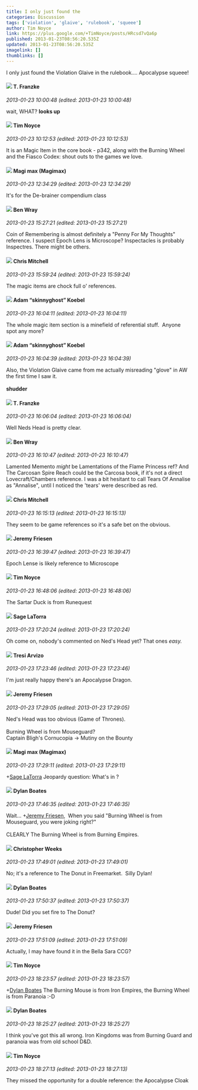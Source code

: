 ```yaml
---
title: I only just found the
categories: Discussion
tags: ['violation', 'glaive', 'rulebook', 'squeee']
author: Tim Noyce
link: https://plus.google.com/+TimNoyce/posts/HRcsd7vQa6p
published: 2013-01-23T08:56:20.535Z
updated: 2013-01-23T08:56:20.535Z
imagelink: []
thumblinks: []
---
```


I only just found the Violation Glaive in the rulebook.... Apocalypse squeee!
<div id='comment z12iwjxrnvrbs3af222xfrzjhpysexk4004'>
  <h4><img src='{{site.baseurl}}//images/avatars/110330901807759406775_photo.jpg'> T. Franzke</h4>
      <p><cite>2013-01-23 10:00:48 (edited: 2013-01-23 10:00:48)</cite></p>
        <p>wait, WHAT? <b>looks up</b></p>
</div>
        

<div id='comment z12iwjxrnvrbs3af222xfrzjhpysexk4004'>
  <h4><img src='{{site.baseurl}}//images/avatars/101817510642162949254_photo.jpg'> Tim Noyce</h4>
      <p><cite>2013-01-23 10:12:53 (edited: 2013-01-23 10:12:53)</cite></p>
        <p>It is an Magic Item in the core book - p342, along with the Burning Wheel and the Fiasco Codex: shout outs to the games we love.</p>
</div>
        

<div id='comment z12iwjxrnvrbs3af222xfrzjhpysexk4004'>
  <h4><img src='{{site.baseurl}}//images/avatars/101186759054914157594_photo.jpg'> Magi max (Magimax)</h4>
      <p><cite>2013-01-23 12:34:29 (edited: 2013-01-23 12:34:29)</cite></p>
        <p>It&#39;s for the De-brainer compendium class</p>
</div>
        

<div id='comment z12iwjxrnvrbs3af222xfrzjhpysexk4004'>
  <h4><img src='{{site.baseurl}}//images/avatars/117478240607286855024_photo.jpg'> Ben Wray</h4>
      <p><cite>2013-01-23 15:27:21 (edited: 2013-01-23 15:27:21)</cite></p>
        <p>Coin of Remembering is almost definitely a &quot;Penny For My Thoughts&quot; reference. I suspect Epoch Lens is Microscope? Inspectacles is probably Inspectres. There might be others.</p>
</div>
        

<div id='comment z12iwjxrnvrbs3af222xfrzjhpysexk4004'>
  <h4><img src='{{site.baseurl}}//images/avatars/106634361835402140179_photo.jpg'> Chris Mitchell</h4>
      <p><cite>2013-01-23 15:59:24 (edited: 2013-01-23 15:59:24)</cite></p>
        <p>The magic items are chock full o&#39; references.</p>
</div>
        

<div id='comment z12iwjxrnvrbs3af222xfrzjhpysexk4004'>
  <h4><img src='{{site.baseurl}}//images/avatars/112484087750169360510_photo.jpg'> Adam “skinnyghost” Koebel</h4>
      <p><cite>2013-01-23 16:04:11 (edited: 2013-01-23 16:04:11)</cite></p>
        <p>The whole magic item section is a minefield of referential stuff.  Anyone spot any more?</p>
</div>
        

<div id='comment z12iwjxrnvrbs3af222xfrzjhpysexk4004'>
  <h4><img src='{{site.baseurl}}//images/avatars/112484087750169360510_photo.jpg'> Adam “skinnyghost” Koebel</h4>
      <p><cite>2013-01-23 16:04:39 (edited: 2013-01-23 16:04:39)</cite></p>
        <p>Also, the Violation Glaive came from me actually misreading &quot;glove&quot; in AW the first time I saw it.<br /><br /><b>shudder</b></p>
</div>
        

<div id='comment z12iwjxrnvrbs3af222xfrzjhpysexk4004'>
  <h4><img src='{{site.baseurl}}//images/avatars/110330901807759406775_photo.jpg'> T. Franzke</h4>
      <p><cite>2013-01-23 16:06:04 (edited: 2013-01-23 16:06:04)</cite></p>
        <p>Well Neds Head is pretty clear. </p>
</div>
        

<div id='comment z12iwjxrnvrbs3af222xfrzjhpysexk4004'>
  <h4><img src='{{site.baseurl}}//images/avatars/117478240607286855024_photo.jpg'> Ben Wray</h4>
      <p><cite>2013-01-23 16:10:47 (edited: 2013-01-23 16:10:47)</cite></p>
        <p>Lamented Memento <i>might</i> be Lamentations of the Flame Princess ref? And The Carcosan Spire	Reach could be the Carcosa book, if it&#39;s not a direct Lovecraft/Chambers reference. I was a bit hesitant to call Tears Of Annalise as &quot;Annalise&quot;, until I noticed the &#39;tears&#39; were described as red.</p>
</div>
        

<div id='comment z12iwjxrnvrbs3af222xfrzjhpysexk4004'>
  <h4><img src='{{site.baseurl}}//images/avatars/106634361835402140179_photo.jpg'> Chris Mitchell</h4>
      <p><cite>2013-01-23 16:15:13 (edited: 2013-01-23 16:15:13)</cite></p>
        <p>They seem to be game references so it&#39;s a safe bet on the obvious.</p>
</div>
        

<div id='comment z12iwjxrnvrbs3af222xfrzjhpysexk4004'>
  <h4><img src='{{site.baseurl}}//images/avatars/112258979021033246325_photo.jpg'> Jeremy Friesen</h4>
      <p><cite>2013-01-23 16:39:47 (edited: 2013-01-23 16:39:47)</cite></p>
        <p>Epoch Lense is likely reference to Microscope</p>
</div>
        

<div id='comment z12iwjxrnvrbs3af222xfrzjhpysexk4004'>
  <h4><img src='{{site.baseurl}}//images/avatars/101817510642162949254_photo.jpg'> Tim Noyce</h4>
      <p><cite>2013-01-23 16:48:06 (edited: 2013-01-23 16:48:06)</cite></p>
        <p>The Sartar Duck is from Runequest</p>
</div>
        

<div id='comment z12iwjxrnvrbs3af222xfrzjhpysexk4004'>
  <h4><img src='{{site.baseurl}}//images/avatars/117415966179711277938_photo.jpg'> Sage LaTorra</h4>
      <p><cite>2013-01-23 17:20:24 (edited: 2013-01-23 17:20:24)</cite></p>
        <p>Oh come on, nobody&#39;s commented on Ned&#39;s Head yet? That ones <i>easy.</i></p>
</div>
        

<div id='comment z12iwjxrnvrbs3af222xfrzjhpysexk4004'>
  <h4><img src='{{site.baseurl}}//images/avatars/111048737637191798890_photo.jpg'> Tresi Arvizo</h4>
      <p><cite>2013-01-23 17:23:46 (edited: 2013-01-23 17:23:46)</cite></p>
        <p>I&#39;m just really happy there&#39;s an Apocalypse Dragon.</p>
</div>
        

<div id='comment z12iwjxrnvrbs3af222xfrzjhpysexk4004'>
  <h4><img src='{{site.baseurl}}//images/avatars/112258979021033246325_photo.jpg'> Jeremy Friesen</h4>
      <p><cite>2013-01-23 17:29:05 (edited: 2013-01-23 17:29:05)</cite></p>
        <p>Ned&#39;s Head was too obvious (Game of Thrones).<br /><br />Burning Wheel is from Mouseguard?<br />Captain Bligh&#39;s Cornucopia -&gt; Mutiny on the Bounty</p>
</div>
        

<div id='comment z12iwjxrnvrbs3af222xfrzjhpysexk4004'>
  <h4><img src='{{site.baseurl}}//images/avatars/101186759054914157594_photo.jpg'> Magi max (Magimax)</h4>
      <p><cite>2013-01-23 17:29:11 (edited: 2013-01-23 17:29:11)</cite></p>
        <p><span class="proflinkWrapper"><span class="proflinkPrefix">+</span><a class="proflink" href="https://plus.google.com/117415966179711277938" oid="117415966179711277938">Sage LaTorra</a></span> Jeopardy question: What&#39;s in ?</p>
</div>
        

<div id='comment z12iwjxrnvrbs3af222xfrzjhpysexk4004'>
  <h4><img src='{{site.baseurl}}//images/avatars/104977908596381674248_photo.jpg'> Dylan Boates</h4>
      <p><cite>2013-01-23 17:46:35 (edited: 2013-01-23 17:46:35)</cite></p>
        <p>Wait... <span class="proflinkWrapper"><span class="proflinkPrefix">+</span><a class="proflink" href="https://plus.google.com/112258979021033246325" oid="112258979021033246325">Jeremy Friesen</a></span>,  When you said &quot;Burning Wheel is from Mouseguard, you were joking right?&quot;<br /><br />CLEARLY The Burning Wheel is from Burning Empires.</p>
</div>
        

<div id='comment z12iwjxrnvrbs3af222xfrzjhpysexk4004'>
  <h4><img src='{{site.baseurl}}//images/avatars/117184575738442924541_photo.jpg'> Christopher Weeks</h4>
      <p><cite>2013-01-23 17:49:01 (edited: 2013-01-23 17:49:01)</cite></p>
        <p>No; it&#39;s a reference to The Donut in Freemarket.  Silly Dylan!</p>
</div>
        

<div id='comment z12iwjxrnvrbs3af222xfrzjhpysexk4004'>
  <h4><img src='{{site.baseurl}}//images/avatars/104977908596381674248_photo.jpg'> Dylan Boates</h4>
      <p><cite>2013-01-23 17:50:37 (edited: 2013-01-23 17:50:37)</cite></p>
        <p>Dude! Did you set fire to The Donut?</p>
</div>
        

<div id='comment z12iwjxrnvrbs3af222xfrzjhpysexk4004'>
  <h4><img src='{{site.baseurl}}//images/avatars/112258979021033246325_photo.jpg'> Jeremy Friesen</h4>
      <p><cite>2013-01-23 17:51:09 (edited: 2013-01-23 17:51:09)</cite></p>
        <p>Actually, I may have found it in the Bella Sara CCG?</p>
</div>
        

<div id='comment z12iwjxrnvrbs3af222xfrzjhpysexk4004'>
  <h4><img src='{{site.baseurl}}//images/avatars/101817510642162949254_photo.jpg'> Tim Noyce</h4>
      <p><cite>2013-01-23 18:23:57 (edited: 2013-01-23 18:23:57)</cite></p>
        <p><span class="proflinkWrapper"><span class="proflinkPrefix">+</span><a class="proflink" href="https://plus.google.com/104977908596381674248" oid="104977908596381674248">Dylan Boates</a></span> The Burning Mouse is from Iron Empires, the Burning Wheel is from Paranoia :-D</p>
</div>
        

<div id='comment z12iwjxrnvrbs3af222xfrzjhpysexk4004'>
  <h4><img src='{{site.baseurl}}//images/avatars/104977908596381674248_photo.jpg'> Dylan Boates</h4>
      <p><cite>2013-01-23 18:25:27 (edited: 2013-01-23 18:25:27)</cite></p>
        <p>I think you&#39;ve got this all wrong. Iron Kingdoms was from Burning Guard and paranoia was from old school D&amp;D.</p>
</div>
        

<div id='comment z12iwjxrnvrbs3af222xfrzjhpysexk4004'>
  <h4><img src='{{site.baseurl}}//images/avatars/101817510642162949254_photo.jpg'> Tim Noyce</h4>
      <p><cite>2013-01-23 18:27:13 (edited: 2013-01-23 18:27:13)</cite></p>
        <p>They missed the opportunity for a double reference: the Apocalypse Cloak</p>
</div>
        